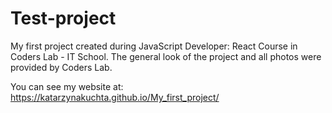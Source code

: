 # Test-project

My first project created during JavaScript Developer: React Course in Coders Lab - IT School. 
The general look of the project and all photos were provided by Coders Lab.

You can see my website at: https://katarzynakuchta.github.io/My_first_project/ 
